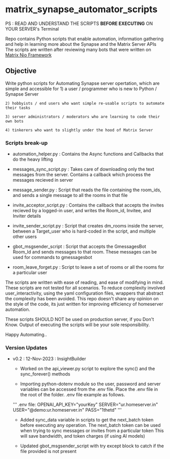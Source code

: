 # matrix_synapse_automator_scripts

PS : READ AND UNDERSTAND THE SCRIPTS **BEFORE EXECUTING** ON YOUR SERVER's Terminal

Repo contains Python scripts that enable automation, information gathering and help in learning more about the Synapse and the Matrix Server APIs
The scripts are written after reviewing many bots that were written on [Matrix Nio Framework](https://matrix-nio.readthedocs.io/)

## Objective

Write python scripts for Automating Synapse server opertation, which are simple and accessible for
    1) a user / programmer who is new to Python / Synapse Server  

    2) hobbyists / end users who want simple re-usable scripts to automate their tasks
    
    3) server administrators / moderators who are learning to code their own bots 

    4) tinkerers who want to slightly under the hood of Matrix Server 

### Scripts break-up

- automation_helper.py : Contains the Async functions and Callbacks that do the heavy lifting

- messages_sync_script.py : Takes care of downloading only the text messages from the server. Contains a callback which process the messages recieved in server

- message_sender.py : Script that reads the file containing the room_ids, and sends a single message to all the rooms in that file

- invite_acceptor_script.py : Contains the callback that accepts the invites recieved by a logged-in user, and writes the Room_id, Invitee, and Inviter details

- invite_sender_script.py : Script that creates dm_rooms inside the server, between a Target_user who is hard-coded in the script, and multiple other users

- gbot_msgsender_script : Script that accepts the GmessagesBot Room_Id and sends messages to that room. These messages can be used for commands to gmessagesbot

- room_leave_forget.py : Script to leave a set of rooms or all the rooms for a particular user

The scripts are written with ease of reading, and ease of modifying in mind. These scripts are not tested for all scenarios. To reduce complexity involved user_interactivity, using the
yaml configuration files, wrappers that abstract the complexity has been avoided. This repo doesn't share any opinion on the style of the code, its just written for improving efficiency
of homeserver automation.

These scripts SHOULD NOT be used on production server, if you Don't Know. Output of executing the scripts will be your sole responsibility.

Happy Automating..

### Version Updates

* v0.2 : 12-Nov-2023 : InsightBuilder

    - Worked on the api_viewer.py script to explore the sync() and the sync_forever() methods 

    - Importing python-dotenv module so the user, password and server variables can be accessed from the .env file. 
    Place the .env file in the root of the folder. .env file example as follows.
    
    ''' 
    .env file:
    OPENAI_API_KEY="yourKey"
    SERVER="ur.homeserver.in"
    USER="@demo:ur.homeserver.in"
    PASS="1thetd"
    '''
    
    - Added sync_data variable in scripts to get the next_batch token before executing any operation. 
    The next_batch token can be used when trying to sync messages or invites from a particular token
    This will save bandwidth, and token charges (if using AI models)

    - Updated gbot_msgsender_script with try except block to catch if the file provided is not present
